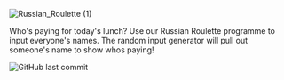
![Russian_Roulette (1)](https://user-images.githubusercontent.com/113313424/210075899-2a88e5c7-6ba9-48da-a38c-be3cc862fc4b.png)


Who's paying for today's lunch?
Use our Russian Roulette programme to input everyone's names.
The random input generator will pull out someone's name to show whos paying! 

![GitHub last commit](https://img.shields.io/github/last-commit/enormantaylor/russianroulette)
